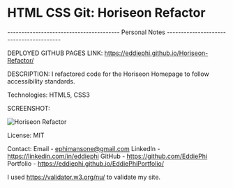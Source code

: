 # HTML CSS Git: Horiseon Refactor

---------------------------------------- Personal Notes ----------------------------------------

DEPLOYED GITHUB PAGES LINK: https://eddiephi.github.io/Horiseon-Refactor/ 

DESCRIPTION: I refactored code for the Horiseon Homepage to follow accessibility standards. 

Technologies: HTML5, CSS3

SCREENSHOT:

![Horiseon Refactor](./assets/images/Horiseon.png)

License: MIT

Contact: 
Email - ephimansone@gmail.com 
LinkedIn - https://linkedin.com/in/eddiephi
GitHub - https://github.com/EddiePhi
Portfolio - https://eddiephi.github.io/EddiePhiPortfolio/

I used https://validator.w3.org/nu/ to validate my site.
